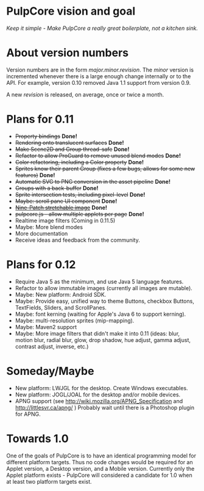 # PulpCore vision and goal #
_Keep it simple - Make PulpCore a really great boilerplate, not a kitchen sink._

# About version numbers #
Version numbers are in the form _major.minor.revision_. The _minor_ version is incremented whenever there is a large enough change internally or to the API. For example, version 0.10 removed Java 1.1 support from version 0.9.

A new _revision_ is released, on average, once or twice a month.

# Plans for 0.11 #
  * ~~Property bindings~~ **Done!**
  * ~~Rendering onto translucent surfaces~~ **Done!**
  * ~~Make Scene2D and Group thread-safe~~ **Done!**
  * ~~Refactor to allow ProGuard to remove unused blend modes~~ **Done!**
  * ~~Color refactoring, including a Color property~~ **Done!**
  * ~~Sprites know their parent Group (fixes a few bugs, allows for some new features)~~ **Done!**
  * ~~Automatic SVG to PNG conversion in the asset pipeline~~ **Done!**
  * ~~Groups with a back-buffer~~ **Done!**
  * ~~Sprite intersection tests, including pixel-level~~ **Done!**
  * ~~Maybe: scroll pane UI component~~ **Done!**
  * ~~[Nine-Patch stretchable image](http://code.google.com/android/reference/available-resources.html#drawables)~~ **Done!**
  * ~~pulpcore.js - allow multiple applets per page~~  **Done!**
  * Realtime image filters (Coming in 0.11.5)
  * Maybe: More blend modes
  * More documentation
  * Receive ideas and feedback from the community.

# Plans for 0.12 #
  * Require Java 5 as the minimum, and use Java 5 language features.
  * Refactor to allow immutable images (currently all images are mutable).
  * Maybe: New platform: Android SDK.
  * Maybe: Provide easy, unified way to theme Buttons, checkbox Buttons, TextFields, Sliders, and ScrollPanes.
  * Maybe: font kerning (waiting for Apple's Java 6 to support kerning).
  * Maybe: multi-resolution sprites (mip-mapping).
  * Maybe: Maven2 support
  * Maybe: More image filters that didn't make it into 0.11 (ideas: blur, motion blur, radial blur, glow, drop shadow, hue adjust, gamma adjust, contrast adjust, inverse, etc.)

# Someday/Maybe #
  * New platform: LWJGL for the desktop. Create Windows executables.
  * New platform: JOGL/JOAL for the desktop and/or mobile devices.
  * APNG support (see http://wiki.mozilla.org/APNG_Specification and http://littlesvr.ca/apng/ ) Probably wait until there is a Photoshop plugin for APNG.

# Towards 1.0 #
One of the goals of PulpCore is to have an identical programming model for different platform targets. Thus no code changes would be required for an Applet version, a Desktop version, and a Mobile version. Currently only the Applet platform exists - PulpCore will considered a candidate for 1.0 when at least two platform targets exist.